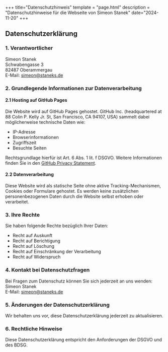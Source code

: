 +++
title="Datenschutzhinweis"
template = "page.html"
description = "Datenschutzhinweise für die Webseite von Simeon Stanek"
date="2024-11-20"
+++

## Datenschutzerklärung

### 1. Verantwortlicher

Simeon Stanek  
Schwabengasse 3  
82487 Oberammergau  
E-Mail: simeon@staneks.de  

### 2. Grundlegende Informationen zur Datenverarbeitung

#### 2.1 Hosting auf GitHub Pages
Die Website wird auf GitHub Pages gehostet. GitHub Inc. (headquartered at 88 Colin P. Kelly Jr. St, San Francisco, CA 94107, USA) sammelt dabei möglicherweise technische Daten wie:
- IP-Adresse
- Browserinformationen
- Zugriffszeit
- Besuchte Seiten

Rechtsgrundlage hierfür ist Art. 6 Abs. 1 lit. f DSGVO. Weitere Informationen finden Sie in den [GitHub Privacy Statement](https://docs.github.com/en/site-policy/privacy-policies/github-privacy-statement).

#### 2.2 Datenverarbeitung
Diese Website wird als statische Seite ohne aktive Tracking-Mechanismen, Cookies oder Formulare gehostet. Es werden keine zusätzlichen personenbezogenen Daten durch die Website selbst erhoben oder verarbeitet.

### 3. Ihre Rechte

Sie haben folgende Rechte bezüglich Ihrer Daten:
- Recht auf Auskunft
- Recht auf Berichtigung
- Recht auf Löschung
- Recht auf Einschränkung der Verarbeitung
- Recht auf Widerspruch

### 4. Kontakt bei Datenschutzfragen

Bei Fragen zum Datenschutz können Sie sich jederzeit an uns wenden:  
Simeon Stanek   
E-Mail: simeon@staneks.de

### 5. Änderungen der Datenschutzerklärung

Wir behalten uns vor, diese Datenschutzerklärung jederzeit zu aktualisieren.

### 6. Rechtliche Hinweise

Diese Datenschutzerklärung entspricht den Anforderungen der DSGVO und des BDSG.